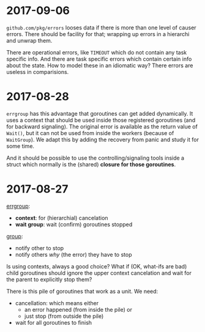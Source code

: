 # 2017-09-06
`github.com/pkg/errors` looses data if there is more than one level of causer errors. There should be facility for that; wrapping up errors in a hierarchi and unwrap them.

There are operational errors, like `TIMEOUT` which do not contain any task specific info. And there are task specific errors which contain certain info about the state. How to model these in an idiomatic way? There errors are useless in comparisions.

# 2017-08-28
`errgroup` has this advantage that goroutines can get added dynamically. It uses a context that should be used inside those registered goroutines (and for backward signaling). The original error is available as the return value of `Wait()`, but it can not be used from inside the workers (because of `WaitGroup`). We adapt this by adding the recovery from panic and study it for some time.

And it should be possible to use the controlling/signaling tools inside a struct which normally is the (shared) **closure for those goroutines**.

# 2017-08-27
[errgroup](https://github.com/golang/sync/blob/master/errgroup/errgroup.go):

* **context**: for (hierarchial) cancelation
* **wait group**: wait (confirm) goroutines stopped

[group](https://github.com/oklog/oklog/blob/master/pkg/group/group.go):

* notify other to stop
* notify others *why* (the error) they have to stop

Is using contexts, always a good choice? What if (OK, what-ifs are bad) child goroutines should ignore the upper context cancelation and wait for the parent to explicitly stop them?

There is this pile of goroutines that work as a unit. We need:

* cancellation: which means either 
    * an error happened (from inside the pile) or 
    * just stop (from outside the pile)
* wait for all goroutines to finish
